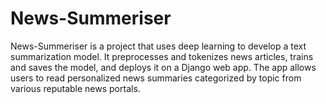 # News-Summeriser
News-Summeriser is a project that uses deep learning to develop a text summarization model. It preprocesses and tokenizes news articles, trains and saves the model, and deploys it on a Django web app. The app allows users to read personalized news summaries categorized by topic from various reputable news portals.
